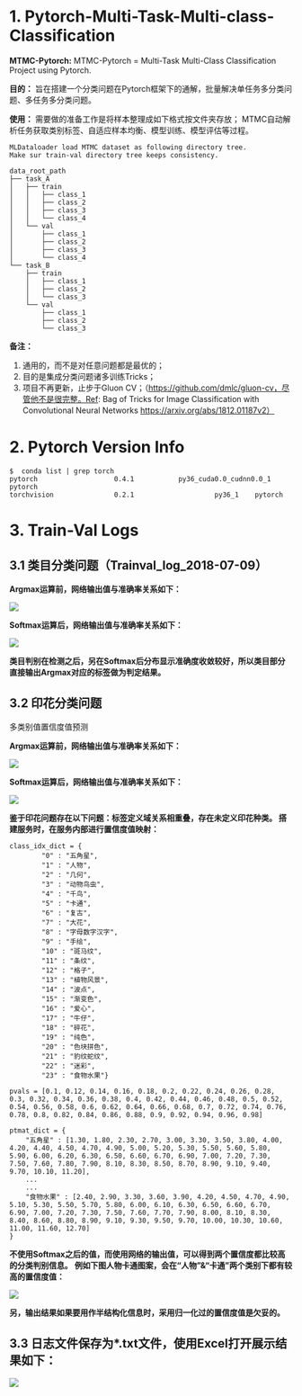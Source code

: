 

# 1. Pytorch-Multi-Task-Multi-class-Classification

**MTMC-Pytorch:**
MTMC-Pytorch = Multi-Task Multi-Class Classification Project using Pytorch.

**目的：**
旨在搭建一个分类问题在Pytorch框架下的通解，批量解决单任务多分类问题、多任务多分类问题。

**使用：**
需要做的准备工作是将样本整理成如下格式按文件夹存放；
MTMC自动解析任务获取类别标签、自适应样本均衡、模型训练、模型评估等过程。

```
MLDataloader load MTMC dataset as following directory tree.
Make sur train-val directory tree keeps consistency.

data_root_path
├── task_A
│   ├── train
│   │   ├── class_1
│   │   ├── class_2
│   │   ├── class_3
│   │   └── class_4
│   └── val
│       ├── class_1
│       ├── class_2
│       ├── class_3
│       └── class_4
└── task_B
    ├── train
    │   ├── class_1
    │   ├── class_2
    │   └── class_3
    └── val
        ├── class_1
        ├── class_2
        └── class_3
```

**备注：**
1. 通用的，而不是对任意问题都是最优的；
2. 目的是集成分类问题诸多训练Tricks；
3. 项目不再更新，止步于Gluon CV；（https://github.com/dmlc/gluon-cv，尽管他不是很完整。Ref: Bag of Tricks for Image Classification with Convolutional Neural Networks https://arxiv.org/abs/1812.01187v2）

# 2. Pytorch Version Info

```
$  conda list | grep torch
pytorch                   0.4.1           py36_cuda0.0_cudnn0.0_1    pytorch
torchvision               0.2.1                    py36_1    pytorch
```

# 3. Train-Val Logs


## 3.1 类目分类问题（Trainval_log_2018-07-09）

**Argmax运算前，网络输出值与准确率关系如下：**

![](https://ws4.sinaimg.cn/large/006tKfTcgy1ft6v36bcjtj30k40dfgoc.jpg)

**Softmax运算后，网络输出值与准确率关系如下：**

![](https://ws3.sinaimg.cn/large/006tKfTcgy1ft6xjm5m4yj30k40df0u5.jpg)

**类目判别在检测之后，另在Softmax后分布显示准确度收敛较好，所以类目部分直接输出Argmax对应的标签做为判定结果。**

## 3.2 印花分类问题

多类别值置信度值预测

**Argmax运算前，网络输出值与准确率关系如下：**

![](https://ws2.sinaimg.cn/large/006tKfTcgy1ft6x7qvvv8j30k40df76z.jpg)

**Softmax运算后，网络输出值与准确率关系如下：**

![](https://ws2.sinaimg.cn/large/006tKfTcgy1ft6x7zo20bj30k40df76y.jpg)

**鉴于印花问题存在以下问题：标签定义域关系相重叠，存在未定义印花种类。
搭建服务时，在服务内部进行置信度值映射：**

```
class_idx_dict = {
        "0" : "五角星",
        "1" : "人物",
        "2" : "几何",
        "3" : "动物鸟虫",
        "4" : "千鸟",
        "5" : "卡通",
        "6" : "复古",
        "7" : "大花",
        "8" : "字母数字汉字",
        "9" : "手绘",
        "10" : "斑马纹",
        "11" : "条纹",
        "12" : "格子",
        "13" : "植物风景",
        "14" : "波点",
        "15" : "渐变色",
        "16" : "爱心",
        "17" : "牛仔",
        "18" : "碎花",
        "19" : "纯色",
        "20" : "色块拼色",
        "21" : "豹纹蛇纹",
        "22" : "迷彩",
        "23" : "食物水果"}

pvals = [0.1, 0.12, 0.14, 0.16, 0.18, 0.2, 0.22, 0.24, 0.26, 0.28, 0.3, 0.32, 0.34, 0.36, 0.38, 0.4, 0.42, 0.44, 0.46, 0.48, 0.5, 0.52, 0.54, 0.56, 0.58, 0.6, 0.62, 0.64, 0.66, 0.68, 0.7, 0.72, 0.74, 0.76, 0.78, 0.8, 0.82, 0.84, 0.86, 0.88, 0.9, 0.92, 0.94, 0.96, 0.98]

ptmat_dict = {
    "五角星" : [1.30, 1.80, 2.30, 2.70, 3.00, 3.30, 3.50, 3.80, 4.00, 4.20, 4.40, 4.50, 4.70, 4.90, 5.00, 5.20, 5.30, 5.50, 5.60, 5.80, 5.90, 6.00, 6.20, 6.30, 6.50, 6.60, 6.70, 6.90, 7.00, 7.20, 7.30, 7.50, 7.60, 7.80, 7.90, 8.10, 8.30, 8.50, 8.70, 8.90, 9.10, 9.40, 9.70, 10.10, 11.20],
    ...
    ...
    "食物水果" : [2.40, 2.90, 3.30, 3.60, 3.90, 4.20, 4.50, 4.70, 4.90, 5.10, 5.30, 5.50, 5.70, 5.80, 6.00, 6.10, 6.30, 6.50, 6.60, 6.70, 6.90, 7.00, 7.20, 7.30, 7.50, 7.60, 7.70, 7.90, 8.00, 8.10, 8.30, 8.40, 8.60, 8.80, 8.90, 9.10, 9.30, 9.50, 9.70, 10.00, 10.30, 10.60, 11.00, 11.60, 12.70]
}
```

**不使用Softmax之后的值，而使用网络的输出值，可以得到两个置信度都比较高的分类判别信息。**
**例如下图人物卡通图案，会在“人物”&“卡通”两个类别下都有较高的置信度值：**

![](https://ws1.sinaimg.cn/large/006tNc79gy1ft4we0p3puj30l30g27c9.jpg)


**另，输出结果如果要用作半结构化信息时，采用归一化过的置信度值是欠妥的。**



## 3.3 日志文件保存为*.txt文件，使用Excel打开展示结果如下：

![](https://ws4.sinaimg.cn/large/006tNc79ly1fz1bikc8edj30ql0p8wid.jpg)



